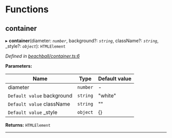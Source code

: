 

# Functions

<a id="container"></a>

##  container

▸ **container**(diameter: *`number`*, background?: *`string`*, className?: *`string`*, _style?: *`object`*): `HTMLElement`

*Defined in [beachball/container.ts:6](https://github.com/polkadot-js/ui/blob/ba62946/packages/ui-identicon/src/beachball/container.ts#L6)*

**Parameters:**

| Name | Type | Default value |
| ------ | ------ | ------ |
| diameter | `number` | - |
| `Default value` background | `string` | &quot;white&quot; |
| `Default value` className | `string` | &quot;&quot; |
| `Default value` _style | `object` |  {} |

**Returns:** `HTMLElement`

___

